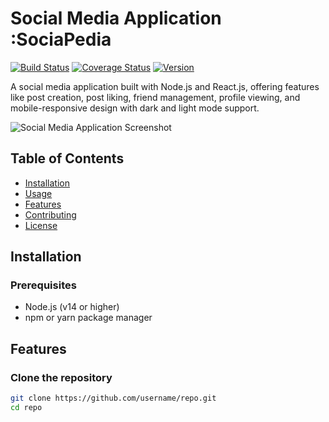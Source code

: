 # Social Media Application :SociaPedia

[![Build Status](https://img.shields.io/travis/username/repo.svg)](https://travis-ci.org/username/repo)
[![Coverage Status](https://img.shields.io/codecov/c/github/username/repo.svg)](https://codecov.io/gh/username/repo)
[![Version](https://img.shields.io/badge/version-1.0-blue.svg)](https://github.com/username/repo/releases/tag/v1.0)

A social media application built with Node.js and React.js, offering features like post creation, post liking, friend management, profile viewing, and mobile-responsive design with dark and light mode support.

![Social Media Application Screenshot](./screenshots/screenshot.png)

## Table of Contents

- [Installation](#installation)
- [Usage](#usage)
- [Features](#features)
- [Contributing](#contributing)
- [License](#license)

## Installation

### Prerequisites

- Node.js (v14 or higher)
- npm or yarn package manager


## Features

### Clone the repository

```bash
git clone https://github.com/username/repo.git
cd repo



